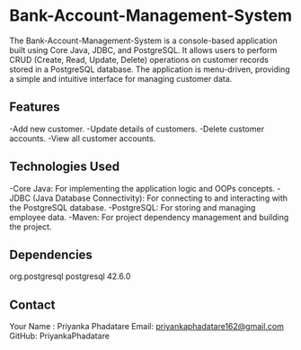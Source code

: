 # Bank-Account-Management-System

The Bank-Account-Management-System is a console-based application built using Core Java, JDBC, and PostgreSQL. It allows users to perform CRUD (Create, Read, Update, Delete) operations on customer records stored in a PostgreSQL database. The application is menu-driven, providing a simple and intuitive interface for managing customer data.

## Features
-Add new customer.
-Update details of customers.
-Delete customer accounts.
-View all customer accounts.

## Technologies Used
-Core Java: For implementing the application logic and OOPs concepts.
-JDBC (Java Database Connectivity): For connecting to and interacting with the PostgreSQL database.
-PostgreSQL: For storing and managing employee data.
-Maven: For project dependency management and building the project.
## Dependencies
<dependency>
    <groupId>org.postgresql</groupId>
    <artifactId>postgresql</artifactId>
    <version>42.6.0</version>
</dependency>

## Contact
Your Name : Priyanka Phadatare
Email: priyankaphadatare162@gmail.com
GitHub: PriyankaPhadatare
